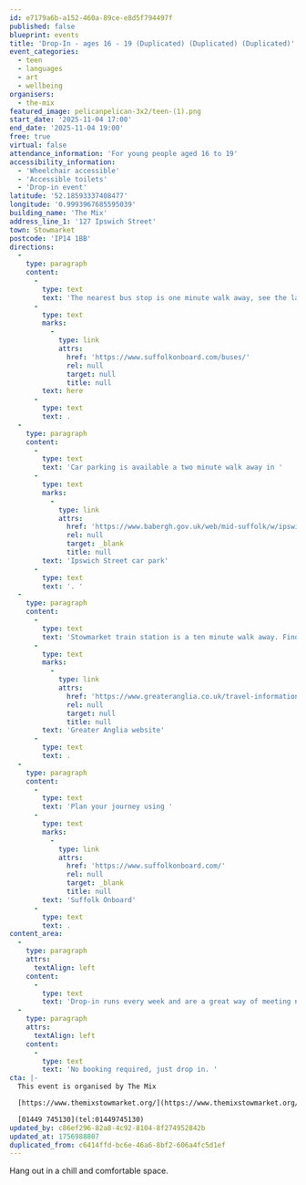 ```yaml
---
id: e7179a6b-a152-460a-89ce-e8d5f794497f
published: false
blueprint: events
title: 'Drop-In - ages 16 - 19 (Duplicated) (Duplicated) (Duplicated)'
event_categories:
  - teen
  - languages
  - art
  - wellbeing
organisers:
  - the-mix
featured_image: pelicanpelican-3x2/teen-(1).png
start_date: '2025-11-04 17:00'
end_date: '2025-11-04 19:00'
free: true
virtual: false
attendance_information: 'For young people aged 16 to 19'
accessibility_information:
  - 'Wheelchair accessible'
  - 'Accessible toilets'
  - 'Drop-in event'
latitude: '52.18593337408477'
longitude: '0.9993967685595039'
building_name: 'The Mix'
address_line_1: '127 Ipswich Street'
town: Stowmarket
postcode: 'IP14 1BB'
directions:
  -
    type: paragraph
    content:
      -
        type: text
        text: 'The nearest bus stop is one minute walk away, see the latest bus timetables '
      -
        type: text
        marks:
          -
            type: link
            attrs:
              href: 'https://www.suffolkonboard.com/buses/'
              rel: null
              target: null
              title: null
        text: here
      -
        type: text
        text: .
  -
    type: paragraph
    content:
      -
        type: text
        text: 'Car parking is available a two minute walk away in '
      -
        type: text
        marks:
          -
            type: link
            attrs:
              href: 'https://www.babergh.gov.uk/web/mid-suffolk/w/ipswich-street-car-park-1'
              rel: null
              target: _blank
              title: null
        text: 'Ipswich Street car park'
      -
        type: text
        text: '. '
  -
    type: paragraph
    content:
      -
        type: text
        text: 'Stowmarket train station is a ten minute walk away. Find up to date train times on the '
      -
        type: text
        marks:
          -
            type: link
            attrs:
              href: 'https://www.greateranglia.co.uk/travel-information/station-information/smk'
              rel: null
              target: null
              title: null
        text: 'Greater Anglia website'
      -
        type: text
        text: .
  -
    type: paragraph
    content:
      -
        type: text
        text: 'Plan your journey using '
      -
        type: text
        marks:
          -
            type: link
            attrs:
              href: 'https://www.suffolkonboard.com/'
              rel: null
              target: _blank
              title: null
        text: 'Suffolk Onboard'
      -
        type: text
        text: .
content_area:
  -
    type: paragraph
    attrs:
      textAlign: left
    content:
      -
        type: text
        text: 'Drop-in runs every week and are a great way of meeting new friends and finding new passions.'
  -
    type: paragraph
    attrs:
      textAlign: left
    content:
      -
        type: text
        text: 'No booking required, just drop in. '
cta: |-
  This event is organised by The Mix

  [https://www.themixstowmarket.org/](https://www.themixstowmarket.org/) 

  [01449 745130](tel:01449745130)
updated_by: c86ef296-82a8-4c92-8104-8f274952842b
updated_at: 1756988807
duplicated_from: c6414ffd-bc6e-46a6-8bf2-606a4fc5d1ef
---
```

Hang out in a chill and comfortable space.